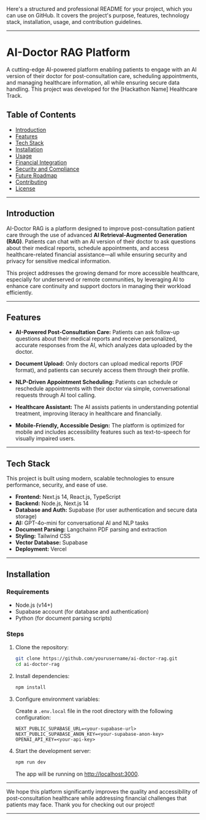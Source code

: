 Here's a structured and professional README for your project, which you can use on GitHub. It covers the project's purpose, features, technology stack, installation, usage, and contribution guidelines.

---

# **AI-Doctor RAG Platform**

A cutting-edge AI-powered platform enabling patients to engage with an AI version of their doctor for post-consultation care, scheduling appointments, and managing healthcare information, all while ensuring secure data handling. This project was developed for the [Hackathon Name] Healthcare Track.

## **Table of Contents**
- [Introduction](#introduction)
- [Features](#features)
- [Tech Stack](#tech-stack)
- [Installation](#installation)
- [Usage](#usage)
- [Financial Integration](#financial-integration)
- [Security and Compliance](#security-and-compliance)
- [Future Roadmap](#future-roadmap)
- [Contributing](#contributing)
- [License](#license)

---

## **Introduction**

AI-Doctor RAG is a platform designed to improve post-consultation patient care through the use of advanced **AI Retrieval-Augmented Generation (RAG)**. Patients can chat with an AI version of their doctor to ask questions about their medical reports, schedule appointments, and access healthcare-related financial assistance—all while ensuring security and privacy for sensitive medical information.

This project addresses the growing demand for more accessible healthcare, especially for underserved or remote communities, by leveraging AI to enhance care continuity and support doctors in managing their workload efficiently.

---

## **Features**

- **AI-Powered Post-Consultation Care:**
  Patients can ask follow-up questions about their medical reports and receive personalized, accurate responses from the AI, which analyzes data uploaded by the doctor.
  
- **Document Upload:**
  Only doctors can upload medical reports (PDF format), and patients can securely access them through their profile. 
  
- **NLP-Driven Appointment Scheduling:**
  Patients can schedule or reschedule appointments with their doctor via simple, conversational requests through AI tool calling.
  
- **Healthcare Assistant:**
  The AI assists patients in understanding potential treatment, improving literacy in healthcare and financially.

- **Mobile-Friendly, Accessible Design:**
  The platform is optimized for mobile and includes accessibility features such as text-to-speech for visually impaired users.

---

## **Tech Stack**

This project is built using modern, scalable technologies to ensure performance, security, and ease of use.

- **Frontend:** Next.js 14, React.js, TypeScript
- **Backend:** Node.js, Next.js 14
- **Database and Auth:** Supabase (for user authentication and secure data storage)
- **AI:** GPT-4o-mini for conversational AI and NLP tasks
- **Document Parsing:** Langchainn PDF parsing and extraction
- **Styling:** Tailwind CSS
- **Vector Database:** Supabase
- **Deployment:** Vercel

---

## **Installation**

### **Requirements**
- Node.js (v14+)
- Supabase account (for database and authentication)
- Python (for document parsing scripts)

### **Steps**

1. Clone the repository:

   ```bash
   git clone https://github.com/yourusername/ai-doctor-rag.git
   cd ai-doctor-rag
   ```

2. Install dependencies:

   ```bash
   npm install
   ```

3. Configure environment variables:

   Create a `.env.local` file in the root directory with the following configuration:

   ```
   NEXT_PUBLIC_SUPABASE_URL=<your-supabase-url>
   NEXT_PUBLIC_SUPABASE_ANON_KEY=<your-supabase-anon-key>
   OPENAI_API_KEY=<your-api-key>
   ```

4. Start the development server:

   ```bash
   npm run dev
   ```

   The app will be running on [http://localhost:3000](http://localhost:3000).

---


We hope this platform significantly improves the quality and accessibility of post-consultation healthcare while addressing financial challenges that patients may face. Thank you for checking out our project!

---
